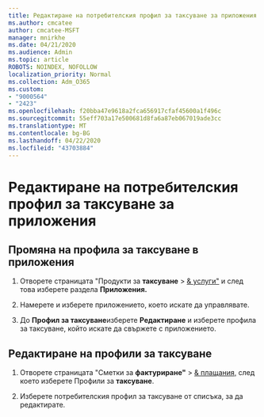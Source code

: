```yaml
---
title: Редактиране на потребителския профил за таксуване за приложения
ms.author: cmcatee
author: cmcatee-MSFT
manager: mnirkhe
ms.date: 04/21/2020
ms.audience: Admin
ms.topic: article
ROBOTS: NOINDEX, NOFOLLOW
localization_priority: Normal
ms.collection: Adm_O365
ms.custom:
- "9000564"
- "2423"
ms.openlocfilehash: f20bba47e9618a2fca656917cfaf45600a1f496c
ms.sourcegitcommit: 55eff703a17e500681d8fa6a87eb067019ade3cc
ms.translationtype: MT
ms.contentlocale: bg-BG
ms.lasthandoff: 04/22/2020
ms.locfileid: "43703884"
---
```

# <a name="edit-billing-profile-for-apps"></a>Редактиране на потребителския профил за таксуване за приложения

## <a name="to-change-the-billing-profile-on-apps"></a>Промяна на профила за таксуване в приложения

1. Отворете страницата "Продукти за **таксуване** > [& услуги"](https://go.microsoft.com/fwlink/p/?linkid=842054) и след това изберете раздела **Приложения.**

2. Намерете и изберете приложението, което искате да управлявате.  

3. До **Профил за таксуване**изберете **Редактиране** и изберете профила за таксуване, който искате да свържете с приложението.

## <a name="edit-billing-profiles"></a>Редактиране на профили за таксуване

1. Отворете страницата "Сметки за **фактуриране"** > [& плащания,](https://go.microsoft.com/fwlink/p/?linkid=848039) след което изберете Профили за **таксуване**.

2. Изберете потребителския профил за таксуване от списъка, за да редактирате.